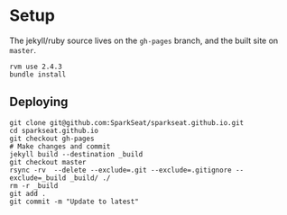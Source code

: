# Setup

The jekyll/ruby source lives on the `gh-pages` branch, and the built site on `master`.

```
rvm use 2.4.3
bundle install
```

## Deploying

```
git clone git@github.com:SparkSeat/sparkseat.github.io.git
cd sparkseat.github.io
git checkout gh-pages
# Make changes and commit
jekyll build --destination _build
git checkout master
rsync -rv  --delete --exclude=.git --exclude=.gitignore --exclude=_build _build/ ./
rm -r _build
git add .
git commit -m "Update to latest"
```
